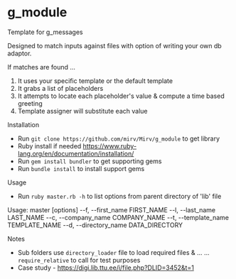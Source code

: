 # g_module

Template for g_messages

Designed to match inputs against files with option of writing your own db adaptor.

If matches are found ...

1) It uses your specific template or the default template
2) It grabs a list of placeholders
3) It attempts to locate each placeholder's value & compute a time based greeting
4) Template assigner will substitute each value

Installation
- Run `git clone https://github.com/mirv/Mirv/g_module` to get library
- Ruby install if needed https://www.ruby-lang.org/en/documentation/installation/
- Run `gem install bundler` to get supporting gems
- Run `bundle install` to install support gems 

Usage 
- Run `ruby master.rb -h` to list options from parent directory of 'lib' file

Usage: master [options]
--f, --first_name FIRST_NAME
--l, --last_name LAST_NAME
--c, --company_name COMPANY_NAME
--t, --template_name TEMPLATE_NAME
--d, --directory_name DATA_DIRECTORY

Notes
- Sub folders use `directory_loader` file to load required files & ...
  ... `require_relative` to call for test purposes
- Case study - https://digi.lib.ttu.ee/i/file.php?DLID=3452&t=1
